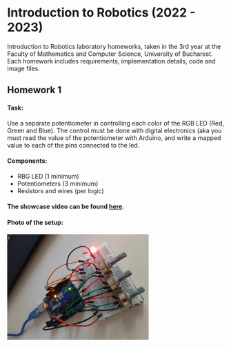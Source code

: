 # Introduction to Robotics (2022 - 2023)
Introduction to Robotics laboratory homeworks, taken in the 3rd year at the Faculty of Mathematics and Computer Science, University of Bucharest. Each homework includes requirements, implementation details, code and image files.
  
## Homework 1

#### Task:

Use a separate potentiometer in controlling each color of the RGB LED (Red, Green and Blue). The control must be done with digital electronics (aka you must read the value of the potentiometer with Arduino, and write a mapped value to each of the pins connected to the led.

#### Components:
  * RBG LED (1 minimum)
  * Potentiometers (3 minimum)
  * Resistors and wires (per logic)

#### The showcase video can be found [here](https://www.youtube.com/watch?v=5kBeWEaKKo8).

#### Photo of the setup:
<img src="/homework_1/h1_photo.jpg?raw=true" width=65% height=65% />